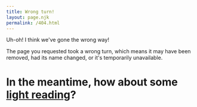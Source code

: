 ```yaml
---
title: Wrong turn!
layout: page.njk
permalink: /404.html
---
```

Uh-oh! I think we've gone the wrong way!


The page you requested took a wrong turn, which means it may have been removed, had its name changed, or it's temporarily unavailable.



# In the meantime, how about some [light reading](https://epic.jasonadle.com/bees/)?
